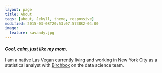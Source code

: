 ```yaml
---
layout: page
title: About
tags: [about, Jekyll, theme, responsive]
modified: 2015-03-08T20:53:07.573882-04:00
image:
  feature: savandy.jpg
---
```


#### _Cool, calm, just like my mom_.

I am a native Las Vegan currently living and working in New York City as a statistical analyst with [Birchbox](http://www.birchbox.com) on the data science team.

